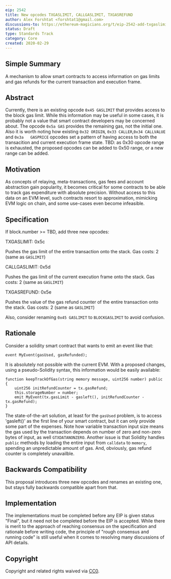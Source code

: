 ```yaml
---
eip: 2542
title: New opcodes TXGASLIMIT, CALLGASLIMIT, TXGASREFUND
author: Alex Forshtat <forshtat1@gmail.com>
discussions-to: https://ethereum-magicians.org/t/eip-2542-add-txgaslimit-callgaslimit-txgasrefund-opcodes
status: Draft
type: Standards Track
category: Core
created: 2020-02-29
---
```


<!--You can leave these HTML comments in your merged EIP and delete the visible duplicate text guides, they will not appear and may be helpful to refer to if you edit it again. This is the suggested template for new EIPs. Note that an EIP number will be assigned by an editor. When opening a pull request to submit your EIP, please use an abbreviated title in the filename, `eip-draft_title_abbrev.md`. The title should be 44 characters or less.-->

## Simple Summary
<!--"If you can't explain it simply, you don't understand it well enough." Provide a simplified and layman-accessible explanation of the EIP.-->
A mechanism to allow smart contracts to access information on gas limits and gas refunds for the current transaction and execution frame.

## Abstract
<!--A short (~200 word) description of the technical issue being addressed.-->
Currently, there is an existing opcode `0x45 GASLIMIT` that provides access to the block gas limit. While this information may be useful in some cases, it is probably not a value that smart contract developers may be concerned about. The opcode `0x5a GAS` provides the remaining gas, not the initial one. Also it is worth noting how existing `0x32 ORIGIN`, `0x33 CALLER`,`0x34 CALLVALUE` and `0x3a	GASPRICE` opcodes set a pattern of having access to both the transacition and current execution frame state.
TBD: as 0x30 opcode range is exhausted, the proposed opcodes can be added to 0x50 range, or a new range can be added.

## Motivation
<!--The motivation is critical for EIPs that want to change the Ethereum protocol. It should clearly explain why the existing protocol specification is inadequate to address the problem that the EIP solves. EIP submissions without sufficient motivation may be rejected outright.-->
As concepts of relaying, meta-transactions, gas fees and account abstraction gain popularity, it becomes critical for some contracts to be able to track gas expenditure with absolute precision. Without access to this data on an EVM level, such contracts resort to approximation, mimicking EVM logic on chain, and some use-cases even become infeasible.

## Specification
<!--The technical specification should describe the syntax and semantics of any new feature. The specification should be detailed enough to allow competing, interoperable implementations for any of the current Ethereum platforms (go-ethereum, parity, cpp-ethereum, ethereumj, ethereumjs, and [others](https://github.com/ethereum/wiki/wiki/Clients)).-->

If block.number >= TBD, add three new opcodes:

TXGASLIMIT: 0x5c

Pushes the gas limit of the entire transaction onto the stack. Gas costs: 2 (same as `GASLIMIT`)

CALLGASLIMIT: 0x5d

Pushes the gas limit of the current execution frame onto the stack. Gas costs: 2 (same as `GASLIMIT`)

TXGASREFUND: 0x5e

Pushes the value of the gas refund counter of the entire transaction onto the stack. Gas costs: 2 (same as `GASLIMIT`)

Also, consider renaming `0x45 GASLIMIT` to `BLOCKGASLIMIT` to avoid confusion.

## Rationale
<!--The rationale fleshes out the specification by describing what motivated the design and why particular design decisions were made. It should describe alternate designs that were considered and related work, e.g. how the feature is supported in other languages. The rationale may also provide evidence of consensus within the community, and should discuss important objections or concerns raised during discussion.-->
Consider a solidity smart contract that wants to emit an event like that: 
```
event MyEvent(gasUsed, gasRefunded);
```

It is absolutely not possible with the current EVM. With a proposed changes, using a pseudo-Solidity syntax, this information would be easily available:
```
function keepTrackOfGas(string memory message, uint256 number) public {
	uint256 initRefundCounter = tx.gasRefund;
	this.storageNumber = number;
	emit MyEvent(tx.gasLimit - gasleft(), initRefundCounter - tx.gasRefund);
}
```
The state-of-the-art solution, at least for the `gasUsed` problem, is to access 'gasleft()' as the first line of your smart contract, but it can only provide some part of the expenses. Note how variable transaction input size means the gas used by the transaction depends on number of zero and non-zero bytes of input, as well `GTXDATANONZERO`. Another issue is that Solidity handles `public` methods by loading the entire input from `calldata` to `memory`, spending an unpredictable amount of gas. And, obviously, gas refund counter is completely unavailble.

## Backwards Compatibility
<!--All EIPs that introduce backwards incompatibilities must include a section describing these incompatibilities and their severity. The EIP must explain how the author proposes to deal with these incompatibilities. EIP submissions without a sufficient backwards compatibility treatise may be rejected outright.-->
This proposal introduces three new opcodes and renames an existing one, but stays fully backwards compatible apart from that.

## Implementation
<!--The implementations must be completed before any EIP is given status "Final", but it need not be completed before the EIP is accepted. While there is merit to the approach of reaching consensus on the specification and rationale before writing code, the principle of "rough consensus and running code" is still useful when it comes to resolving many discussions of API details.-->
The implementations must be completed before any EIP is given status "Final", but it need not be completed before the EIP is accepted. While there is merit to the approach of reaching consensus on the specification and rationale before writing code, the principle of "rough consensus and running code" is still useful when it comes to resolving many discussions of API details.

## Copyright
Copyright and related rights waived via [CC0](https://creativecommons.org/publicdomain/zero/1.0/).
